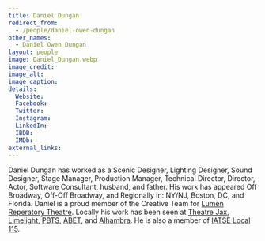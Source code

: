 ```yaml
---
title: Daniel Dungan
redirect_from:
  - /people/daniel-owen-dungan
other_names:
  - Daniel Owen Dungan
layout: people
image: Daniel_Dungan.webp
image_credit: 
image_alt: 
image_caption: 
details:
  Website: 
  Facebook:
  Twitter: 
  Instagram: 
  LinkedIn: 
  IBDB: 
  IMDb: 
external_links:
---
```

Daniel Dungan has worked as a Scenic Designer, Lighting Designer, Sound Designer, Stage Manager, Production Manager, Technical Director, Director, Actor, Software Consultant, husband, and father. His work has appeared Off Broadway, Off-Off Broadway, and Regionally in: NY/NJ, Boston, DC, and Florida. Daniel is a proud member of the Creative Team for [Lumen Reperatory Theatre](/theatres/lumen-repertory-theatre/). Locally his work has been seen at [Theatre Jax](/theatres/theatre-jacksonville/), [Limelight](/theatres/limelight-theatre), [PBTS](/theatres/players-by-the-sea), [ABET](/theatres/abet-all-beaches-experimental-theatre), and [Alhambra](/theatres/the-alhambra-theatre-and-dining). He is also a member of [IATSE Local 115](http://www.iatse-115.com/). 